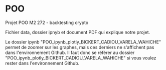 # POO
Projet POO M2 272 - backtesting crypto

Fichier data, dossier ipnyb et document PDF qui explique notre projet.

Le dossier ipynb "POO_ipynb_plotly_BICKERT_CADIOU_VARELA_WAHICHE" permet de zoomer sur les graphes, mais ces derniers ne s'affichent pas dans l'environnement Github.
Il faut donc se référer au dossier "POO_ipynb_plotly_BICKERT_CADIOU_VARELA_WAHICHE" si vous voulez rester dans l'environnement Github.
